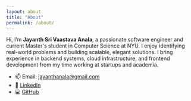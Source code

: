 ```yaml
---
layout: about
title: "About"
permalink: /about/
---
```


Hi, I’m **Jayanth Sri Vaastava Anala**, a passionate software engineer and current Master's student in Computer Science at NYU. I enjoy identifying real-world problems and building scalable, elegant solutions. I bring experience in backend systems, cloud infrastructure, and frontend development from my time working at startups and academia.

- 📫 Email: [jayanthanala@gmail.com](mailto:jayanthanala@gmail.com)
- 🔗 [LinkedIn](https://linkedin.com/in/jayanthanala)
- 💻 [GitHub](https://github.com/jayanthanala)
